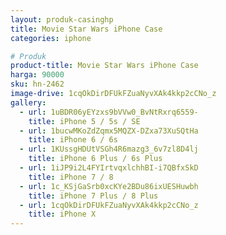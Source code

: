 ```yaml
---
layout: produk-casinghp
title: Movie Star Wars iPhone Case
categories: iphone

# Produk
product-title: Movie Star Wars iPhone Case
harga: 90000
sku: hn-2462
image-drive: 1cqOkDirDFUkFZuaNyvXAk4kkp2cCNo_z
gallery:
  - url: 1uBDR06yEYzxs9bVVw0_BvNtRxrq6559-
    title: iPhone 5 / 5s / SE
  - url: 1bucwMKoZdZqmx5MQZX-DZxa73XuSQtHa
    title: iPhone 6 / 6s
  - url: 1KUssgHDUtVSGh4R6mazg3_6v7zl8D4lj
    title: iPhone 6 Plus / 6s Plus
  - url: 1iJP9i2L4FYIrtvqxlchhBI-i7QBfxSkD
    title: iPhone 7 / 8
  - url: 1c_KSjGaSrb0xcKYe2BDu86ixUESHuwbh
    title: iPhone 7 Plus / 8 Plus
  - url: 1cqOkDirDFUkFZuaNyvXAk4kkp2cCNo_z
    title: iPhone X
---
```

